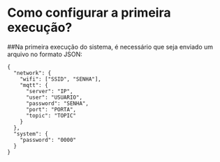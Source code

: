 # Como configurar a primeira execução?

##Na primeira execução do sistema, é necessário que seja enviado um arquivo no formato JSON:

```
{
  "network": {
    "wifi": ["SSID", "SENHA"],
    "mqtt": {
      "server": "IP",
      "user": "USUARIO",
      "password": "SENHA",
      "port": "PORTA",
      "topic": "TOPIC"
    }
  },
  "system": {
    "password": "0000"
  }
}
```

